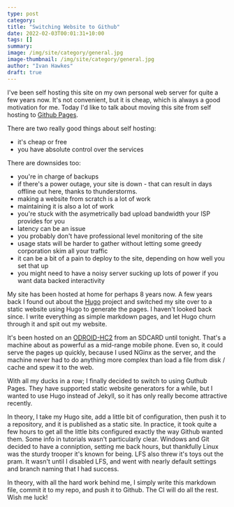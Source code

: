 ```yaml
---
type: post
category: 
title: "Switching Website to Github"
date: 2022-02-03T00:01:31+10:00
tags: []
summary: 
image: /img/site/category/general.jpg
image-thumbnail: /img/site/category/general.jpg
author: "Ivan Hawkes"
draft: true
---
```


I've been self hosting this site on my own personal web server for quite a few years now. It's not convenient, but it is cheap, which is always a good motivation for me. Today I'd like to talk about moving this site from self hosting to [Github Pages](https://pages.github.com/).
<!--more-->

There are two really good things about self hosting:

* it's cheap or free
* you have absolute control over the services

There are downsides too:

* you're in charge of backups
* if there's a power outage, your site is down - that can result in days offline out here, thanks to thunderstorms.
* making a website from scratch is a lot of work
* maintaining it is also a lot of work
* you're stuck with the asymetrically bad upload bandwidth your ISP provides for you
* latency can be an issue
* you probably don't have professional level monitoring of the site
* usage stats will be harder to gather without letting some greedy corporation skim all your traffic
* it can be a bit of a pain to deploy to the site, depending on how well you set that up
* you might need to have a noisy server sucking up lots of power if you want data backed interactivity

My site has been hosted at home for perhaps 8 years now. A few years back I found out about the [Hugo](https://gohugo.io/) project and switched my site over to a static website using Hugo to generate the pages. I haven't looked back since. I write everything as simple markdown pages, and let Hugo churn through it and spit out my website.

It's been hosted on an [ODROID-HC2](https://ameridroid.com/products/odroid-hc2) from an SDCARD until tonight. That's a machine about as powerful as a mid-range mobile phone. Even so, it could serve the pages up quickly, because I used NGinx as the server, and the machine never had to do anything more complex than load a file from disk / cache and spew it to the web.

With all my ducks in a row; I finally decided to switch to using Guthub Pages. They have supported static website generators for a while, but I wanted to use Hugo instead of Jekyll, so it has only really become attractive recently.

In theory, I take my Hugo site, add a little bit of configuration, then push it to a repository, and it is published as a static site. In practice, it took quite a few hours to get all the little bits configured exactly the way Github wanted them. Some info in tutorials wasn't particularly clear. Windows and Git decided to have a conniption, setting me back hours, but thankfully Linux was the sturdy trooper it's known for being. LFS also threw it's toys out the pram. It wasn't until I disabled LFS, and went with nearly default settings and branch naming that I had success.

In theory, with all the hard work behind me, I simply write this markdown file, commit it to my repo, and push it to Github. The CI will do all the rest. Wish me luck!
